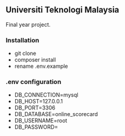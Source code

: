 ## Universiti Teknologi Malaysia
Final year project.

### Installation

- git clone
- composer install
- rename .env.example

### .env configuration


- DB_CONNECTION=mysql
- DB_HOST=127.0.0.1
- DB_PORT=3306
- DB_DATABASE=online_scorecard
- DB_USERNAME=root
- DB_PASSWORD=


